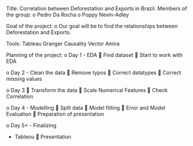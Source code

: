 
Title: Correlation between Deforestation and Exports in Brazil.
Members of the group:
o Pedro Da Rocha
o Poppy Nevin-Adley

Goal of the project:
o Our goal will be to find the relationships between Deforestation and Exports.

Tools:
Tableau
Granger Causality
Vector Amira


Planning of the project:
o Day 1 - EDA
 Find dataset
 Start to work with EDA

o Day 2 - Clean the data
 Remove typos
 Correct datatypes
 Correct missing values

o Day 3
 Transform the data
 Scale Numerical Features
 Check Correlation

o Day 4 - Modelling
 Split data
 Model fitting
 Error and Model Evaluation
 Preparation of presentation

o Day 5+ - Finalizing
- Tableou
 Presentation
